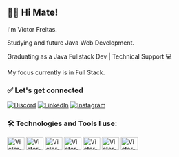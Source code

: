 ## 👨‍💻 Hi Mate! 
I'm Victor Freitas. <br>

Studying and future Java Web Development.

Graduating as a Java Fullstack Dev | Technical Support 💻

My focus currently is in Full Stack.

### ✅ Let's get connected 
[![Discord](https://img.shields.io/badge/Discord-7289DA?style=for-the-badge&logo=discord&logoColor=white)](viti.02)
[![LinkedIn](https://img.shields.io/badge/LinkedIn-0077B5?style=for-the-badge&logo=linkedin&logoColor=white)](https://www.linkedin.com/in/victor-saul-de-freitas-49a2a8357/)
[![Instagram](https://img.shields.io/badge/Instagram-E4405F?style=for-the-badge&logo=instagram&logoColor=white)](https://www.instagram.com/viti.freitas/)

### 🛠️ Technologies and Tools I use:
<div>
  <img align= "center" alt="Victor-html" height="30" width="40" src="https://cdn.jsdelivr.net/gh/devicons/devicon@latest/icons/html5/html5-original.svg"/>
  <img align= "center" alt="Victor-css" height="30" width="40" src="https://cdn.jsdelivr.net/gh/devicons/devicon@latest/icons/css3/css3-original.svg"/>
  <img align= "center" alt="Victor-js" height="30" width="40" src="https://cdn.jsdelivr.net/gh/devicons/devicon@latest/icons/javascript/javascript-original.svg"/>
  <img align= "center" alt="Victor-ts" height="30" width="40" src="https://cdn.jsdelivr.net/gh/devicons/devicon@latest/icons/typescript/typescript-original.svg"/>
  <img align= "center" alt="Victor-angular" height="30" width="40" src="https://cdn.jsdelivr.net/gh/devicons/devicon@latest/icons/angular/angular-original.svg"/>
  <img align= "center" alt="Victor-docker" height="30" width="40" src="https://cdn.jsdelivr.net/gh/devicons/devicon@latest/icons/docker/docker-plain-wordmark.svg">
  <img align= "center" alt="Victor-java" height="30" width="40" src="https://cdn.jsdelivr.net/gh/devicons/devicon@latest/icons/java/java-original.svg">

</div>

